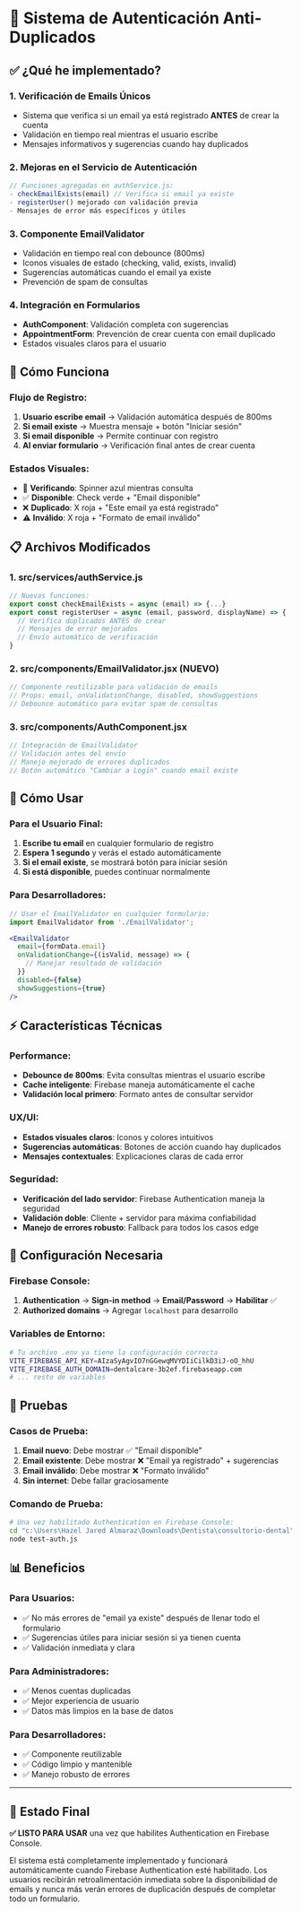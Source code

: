# 🔐 Sistema de Autenticación Anti-Duplicados

## ✅ **¿Qué he implementado?**

### 1. **Verificación de Emails Únicos**
- Sistema que verifica si un email ya está registrado **ANTES** de crear la cuenta
- Validación en tiempo real mientras el usuario escribe
- Mensajes informativos y sugerencias cuando hay duplicados

### 2. **Mejoras en el Servicio de Autenticación**
```javascript
// Funciones agregadas en authService.js:
- checkEmailExists(email) // Verifica si email ya existe
- registerUser() mejorado con validación previa
- Mensajes de error más específicos y útiles
```

### 3. **Componente EmailValidator**
- Validación en tiempo real con debounce (800ms)
- Iconos visuales de estado (checking, valid, exists, invalid)
- Sugerencias automáticas cuando el email ya existe
- Prevención de spam de consultas

### 4. **Integración en Formularios**
- **AuthComponent**: Validación completa con sugerencias
- **AppointmentForm**: Prevención de crear cuenta con email duplicado
- Estados visuales claros para el usuario

## 🎯 **Cómo Funciona**

### Flujo de Registro:
1. **Usuario escribe email** → Validación automática después de 800ms
2. **Si email existe** → Muestra mensaje + botón "Iniciar sesión"
3. **Si email disponible** → Permite continuar con registro
4. **Al enviar formulario** → Verificación final antes de crear cuenta

### Estados Visuales:
- 🔄 **Verificando**: Spinner azul mientras consulta
- ✅ **Disponible**: Check verde + "Email disponible"
- ❌ **Duplicado**: X roja + "Este email ya está registrado"
- ⚠️ **Inválido**: X roja + "Formato de email inválido"

## 📋 **Archivos Modificados**

### 1. **src/services/authService.js**
```javascript
// Nuevas funciones:
export const checkEmailExists = async (email) => {...}
export const registerUser = async (email, password, displayName) => {
  // Verifica duplicados ANTES de crear
  // Mensajes de error mejorados
  // Envío automático de verificación
}
```

### 2. **src/components/EmailValidator.jsx** (NUEVO)
```javascript
// Componente reutilizable para validación de emails
// Props: email, onValidationChange, disabled, showSuggestions
// Debounce automático para evitar spam de consultas
```

### 3. **src/components/AuthComponent.jsx**
```javascript
// Integración de EmailValidator
// Validación antes del envío
// Manejo mejorado de errores duplicados
// Botón automático "Cambiar a Login" cuando email existe
```

## 🚀 **Cómo Usar**

### Para el Usuario Final:
1. **Escribe tu email** en cualquier formulario de registro
2. **Espera 1 segundo** y verás el estado automáticamente
3. **Si el email existe**, se mostrará botón para iniciar sesión
4. **Si está disponible**, puedes continuar normalmente

### Para Desarrolladores:
```jsx
// Usar el EmailValidator en cualquier formulario:
import EmailValidator from './EmailValidator';

<EmailValidator
  email={formData.email}
  onValidationChange={(isValid, message) => {
    // Manejar resultado de validación
  }}
  disabled={false}
  showSuggestions={true}
/>
```

## ⚡ **Características Técnicas**

### Performance:
- **Debounce de 800ms**: Evita consultas mientras el usuario escribe
- **Cache inteligente**: Firebase maneja automáticamente el cache
- **Validación local primero**: Formato antes de consultar servidor

### UX/UI:
- **Estados visuales claros**: Iconos y colores intuitivos
- **Sugerencias automáticas**: Botones de acción cuando hay duplicados
- **Mensajes contextuales**: Explicaciones claras de cada error

### Seguridad:
- **Verificación del lado servidor**: Firebase Authentication maneja la seguridad
- **Validación doble**: Cliente + servidor para máxima confiabilidad
- **Manejo de errores robusto**: Fallback para todos los casos edge

## 🔧 **Configuración Necesaria**

### Firebase Console:
1. **Authentication** → **Sign-in method** → **Email/Password** → **Habilitar** ✅
2. **Authorized domains** → Agregar `localhost` para desarrollo

### Variables de Entorno:
```bash
# Tu archivo .env ya tiene la configuración correcta
VITE_FIREBASE_API_KEY=AIzaSyAgvIO7nGGewqMVYDIiCilkD3iJ-oO_hhU
VITE_FIREBASE_AUTH_DOMAIN=dentalcare-3b2ef.firebaseapp.com
# ... resto de variables
```

## 🧪 **Pruebas**

### Casos de Prueba:
1. **Email nuevo**: Debe mostrar ✅ "Email disponible"
2. **Email existente**: Debe mostrar ❌ "Email ya registrado" + sugerencias
3. **Email inválido**: Debe mostrar ❌ "Formato inválido"
4. **Sin internet**: Debe fallar graciosamente

### Comando de Prueba:
```bash
# Una vez habilitado Authentication en Firebase Console:
cd "c:\Users\Hazel Jared Almaraz\Downloads\Dentista\consultorio-dental"
node test-auth.js
```

## 📊 **Beneficios**

### Para Usuarios:
- ✅ No más errores de "email ya existe" después de llenar todo el formulario
- ✅ Sugerencias útiles para iniciar sesión si ya tienen cuenta
- ✅ Validación inmediata y clara

### Para Administradores:
- ✅ Menos cuentas duplicadas
- ✅ Mejor experiencia de usuario
- ✅ Datos más limpios en la base de datos

### Para Desarrolladores:
- ✅ Componente reutilizable
- ✅ Código limpio y mantenible
- ✅ Manejo robusto de errores

---

## 🎉 **Estado Final**

**✅ LISTO PARA USAR** una vez que habilites Authentication en Firebase Console.

El sistema está completamente implementado y funcionará automáticamente cuando Firebase Authentication esté habilitado. Los usuarios recibirán retroalimentación inmediata sobre la disponibilidad de emails y nunca más verán errores de duplicación después de completar todo un formulario.